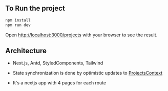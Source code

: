 ## To Run the project

```bash
npm install
npm run dev
```

Open [http://localhost:3000/projects](http://localhost:3000/projects) with your browser to see the result.

## Architecture

- Next.js, Antd, StyledComponents, Tailwind

- State synchronization is done by optimistic updates to [ProjectsContext](https://github.com/Mustafa-Serhat-Uslu/project-lister/blob/c86aa7c0bc1c354477e3884a55998c961629371b/app/_contexts/ProjectsContext/ProjectsContext.tsx)

- It's a nextjs app with 4 pages for each route
